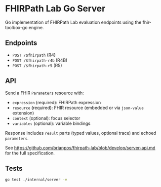 # FHIRPath Lab Go Server

Go implementation of FHIRPath Lab evaluation endpoints using the fhir-toolbox-go engine.

## Endpoints

- `POST /$fhirpath` (R4)
- `POST /$fhirpath-r4b` (R4B)
- `POST /$fhirpath-r5` (R5)

## API

Send a FHIR `Parameters` resource with:
- `expression` (required): FHIRPath expression
- `resource` (required): FHIR resource (embedded or via `json-value` extension)
- `context` (optional): focus selector
- `variables` (optional): variable bindings

Response includes `result` parts (typed values, optional trace) and echoed `parameters`.

See https://github.com/brianpos/fhirpath-lab/blob/develop/server-api.md for the full specification.

## Tests

```bash
go test ./internal/server -v
```

